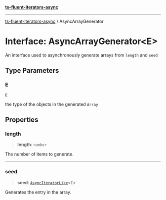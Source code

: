 [**ts-fluent-iterators-async**](../README.md)

---

[ts-fluent-iterators-async](../README.md) / AsyncArrayGenerator

# Interface: AsyncArrayGenerator\<E\>

An interface used to asynchronously generate arrays from `length` and `seed`

## Type Parameters

### E

`E`

the type of the objects in the generated `Array`

## Properties

### length

> **length**: `number`

The number of items to generate.

---

### seed

> **seed**: [`AsyncIteratorLike`](../type-aliases/AsyncIteratorLike.md)\<`E`\>

Generates the entry in the array.
